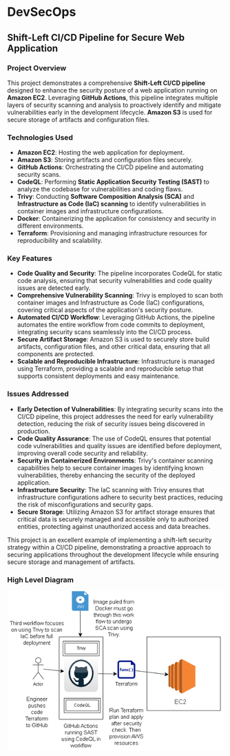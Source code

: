 # DevSecOps
Shift-Left CI/CD Pipeline for Secure Web Application
----------------------------------------------------

### Project Overview

This project demonstrates a comprehensive **Shift-Left CI/CD pipeline** designed to enhance the security posture of a web application running on **Amazon EC2**. Leveraging **GitHub Actions**, this pipeline integrates multiple layers of security scanning and analysis to proactively identify and mitigate vulnerabilities early in the development lifecycle. **Amazon S3** is used for secure storage of artifacts and configuration files.

### Technologies Used

-   **Amazon EC2**: Hosting the web application for deployment.
-   **Amazon S3**: Storing artifacts and configuration files securely.
-   **GitHub Actions**: Orchestrating the CI/CD pipeline and automating security scans.
-   **CodeQL**: Performing **Static Application Security Testing (SAST)** to analyze the codebase for vulnerabilities and coding flaws.
-   **Trivy**: Conducting **Software Composition Analysis (SCA)** and **Infrastructure as Code (IaC) scanning** to identify vulnerabilities in container images and infrastructure configurations.
-   **Docker**: Containerizing the application for consistency and security in different environments.
-   **Terraform**: Provisioning and managing infrastructure resources for reproducibility and scalability.

### Key Features

-   **Code Quality and Security**: The pipeline incorporates CodeQL for static code analysis, ensuring that security vulnerabilities and code quality issues are detected early.
-   **Comprehensive Vulnerability Scanning**: Trivy is employed to scan both container images and Infrastructure as Code (IaC) configurations, covering critical aspects of the application's security posture.
-   **Automated CI/CD Workflow**: Leveraging GitHub Actions, the pipeline automates the entire workflow from code commits to deployment, integrating security scans seamlessly into the CI/CD process.
-   **Secure Artifact Storage**: Amazon S3 is used to securely store build artifacts, configuration files, and other critical data, ensuring that all components are protected.
-   **Scalable and Reproducible Infrastructure**: Infrastructure is managed using Terraform, providing a scalable and reproducible setup that supports consistent deployments and easy maintenance.

### Issues Addressed

-   **Early Detection of Vulnerabilities**: By integrating security scans into the CI/CD pipeline, this project addresses the need for early vulnerability detection, reducing the risk of security issues being discovered in production.
-   **Code Quality Assurance**: The use of CodeQL ensures that potential code vulnerabilities and quality issues are identified before deployment, improving overall code security and reliability.
-   **Security in Containerized Environments**: Trivy's container scanning capabilities help to secure container images by identifying known vulnerabilities, thereby enhancing the security of the deployed application.
-   **Infrastructure Security**: The IaC scanning with Trivy ensures that infrastructure configurations adhere to security best practices, reducing the risk of misconfigurations and security gaps.
-   **Secure Storage**: Utilizing Amazon S3 for artifact storage ensures that critical data is securely managed and accessible only to authorized entities, protecting against unauthorized access and data breaches.

This project is an excellent example of implementing a shift-left security strategy within a CI/CD pipeline, demonstrating a proactive approach to securing applications throughout the development lifecycle while ensuring secure storage and management of artifacts. 

### High Level Diagram
![alt text](image.png)
